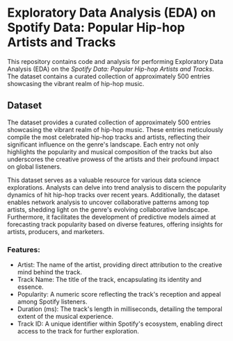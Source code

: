 # Exploratory Data Analysis (EDA) on Spotify Data: Popular Hip-hop Artists and Tracks

This repository contains code and analysis for performing Exploratory Data Analysis (EDA) on the *Spotify Data: Popular Hip-hop Artists and Tracks*. The dataset contains a curated collection of approximately 500 entries showcasing the vibrant realm of hip-hop music.

## Dataset

The dataset provides a curated collection of
approximately 500 entries showcasing the vibrant realm of hip-hop music. These entries meticulously compile
the most celebrated hip-hop tracks and artists, reflecting their significant influence on the genre's landscape.
Each entry not only highlights the popularity and musical composition of the tracks but also underscores the
creative prowess of the artists and their profound impact on global listeners.

This dataset serves as a valuable resource for various data science explorations. Analysts can delve into trend
analysis to discern the popularity dynamics of hit hip-hop tracks over recent years. Additionally, the dataset
enables network analysis to uncover collaborative patterns among top artists, shedding light on the genre's
evolving collaborative landscape. Furthermore, it facilitates the development of predictive models aimed at
forecasting track popularity based on diverse features, offering insights for artists, producers, and marketers.

### Features:
- Artist: The name of the artist, providing direct attribution to the creative mind behind the track.
- Track Name: The title of the track, encapsulating its identity and essence.
- Popularity: A numeric score reflecting the track's reception and appeal among Spotify listeners.
- Duration (ms): The track's length in milliseconds, detailing the temporal extent of the musical experience.
- Track ID: A unique identifier within Spotify's ecosystem, enabling direct access to the track for further
exploration.
